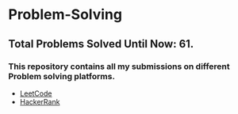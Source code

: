 # Problem-Solving
## Total Problems Solved Until Now: 61.
### This repository contains all my submissions on different Problem solving platforms.
  * [LeetCode](https://leetcode.com/HMarsafy/)
  * [HackerRank](https://www.hackerrank.com/hassan_marsafy)
  
